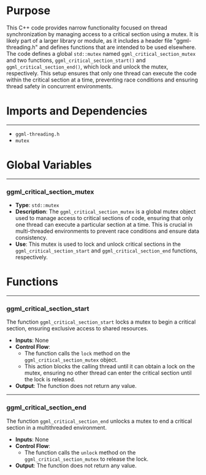 # Purpose
This C++ code provides narrow functionality focused on thread synchronization by managing access to a critical section using a mutex. It is likely part of a larger library or module, as it includes a header file "ggml-threading.h" and defines functions that are intended to be used elsewhere. The code defines a global `std::mutex` named `ggml_critical_section_mutex` and two functions, `ggml_critical_section_start()` and `ggml_critical_section_end()`, which lock and unlock the mutex, respectively. This setup ensures that only one thread can execute the code within the critical section at a time, preventing race conditions and ensuring thread safety in concurrent environments.
# Imports and Dependencies

---
- `ggml-threading.h`
- `mutex`


# Global Variables

---
### ggml\_critical\_section\_mutex
- **Type**: `std::mutex`
- **Description**: The `ggml_critical_section_mutex` is a global mutex object used to manage access to critical sections of code, ensuring that only one thread can execute a particular section at a time. This is crucial in multi-threaded environments to prevent race conditions and ensure data consistency.
- **Use**: This mutex is used to lock and unlock critical sections in the `ggml_critical_section_start` and `ggml_critical_section_end` functions, respectively.


# Functions

---
### ggml\_critical\_section\_start<!-- {{#callable:ggml_critical_section_start}} -->
The function `ggml_critical_section_start` locks a mutex to begin a critical section, ensuring exclusive access to shared resources.
- **Inputs**: None
- **Control Flow**:
    - The function calls the `lock` method on the `ggml_critical_section_mutex` object.
    - This action blocks the calling thread until it can obtain a lock on the mutex, ensuring no other thread can enter the critical section until the lock is released.
- **Output**: The function does not return any value.


---
### ggml\_critical\_section\_end<!-- {{#callable:ggml_critical_section_end}} -->
The function `ggml_critical_section_end` unlocks a mutex to end a critical section in a multithreaded environment.
- **Inputs**: None
- **Control Flow**:
    - The function calls the `unlock` method on the `ggml_critical_section_mutex` to release the lock.
- **Output**: The function does not return any value.


